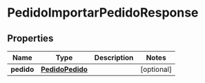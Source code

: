
# PedidoImportarPedidoResponse

## Properties
Name | Type | Description | Notes
------------ | ------------- | ------------- | -------------
**pedido** | [**PedidoPedido**](PedidoPedido.md) |  |  [optional]



